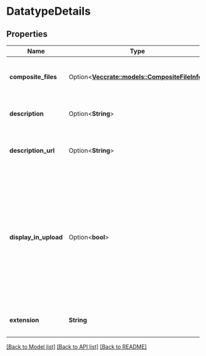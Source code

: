 # DatatypeDetails

## Properties

Name | Type | Description | Notes
------------ | ------------- | ------------- | -------------
**composite_files** | Option<[**Vec<crate::models::CompositeFileInfo>**](CompositeFileInfo.md)> | A collection of files composing this data type | [optional]
**description** | Option<**String**> | A summary description for this data type | [optional]
**description_url** | Option<**String**> | The URL to a detailed description for this datatype | [optional]
**display_in_upload** | Option<**bool**> | If True, the associated file extension will be displayed in the `File Format` select list in the `Upload File from your computer` tool in the `Get Data` tool section of the tool panel | [optional][default to false]
**extension** | **String** | The data type’s Dataset file extension | 

[[Back to Model list]](../README.md#documentation-for-models) [[Back to API list]](../README.md#documentation-for-api-endpoints) [[Back to README]](../README.md)


